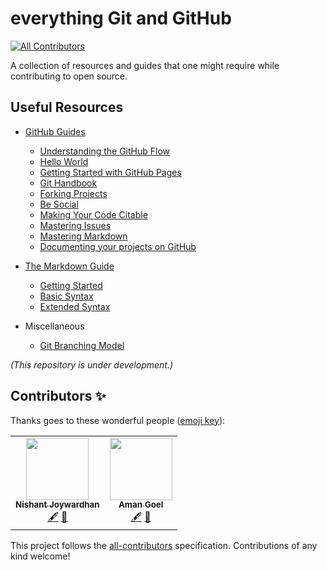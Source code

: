 # everything Git and GitHub
<!-- ALL-CONTRIBUTORS-BADGE:START - Do not remove or modify this section -->
[![All Contributors](https://img.shields.io/badge/all_contributors-2-orange.svg?style=flat-square)](#contributors-)
<!-- ALL-CONTRIBUTORS-BADGE:END -->

A collection of resources and guides that one might require while contributing to open source.

## Useful Resources

* [GitHub Guides](https://guides.github.com/)
    - [Understanding the GitHub Flow](https://guides.github.com/introduction/flow/)
    - [Hello World](https://guides.github.com/activities/hello-world/)
    - [Getting Started with GitHub Pages](https://guides.github.com/features/pages/)
    - [Git Handbook](https://guides.github.com/introduction/git-handbook/)
    - [Forking Projects](https://guides.github.com/activities/forking/)
    - [Be Social](https://guides.github.com/activities/socialize/)
    - [Making Your Code Citable](https://guides.github.com/activities/citable-code/)
    - [Mastering Issues](https://guides.github.com/features/issues/)
    - [Mastering Markdown](https://guides.github.com/features/mastering-markdown/)
    - [Documenting your projects on GitHub](https://guides.github.com/features/wikis/)

* [The Markdown Guide](https://www.markdownguide.org/)
    - [Getting Started](https://www.markdownguide.org/getting-started/)
    - [Basic Syntax](https://www.markdownguide.org/basic-syntax/)
    - [Extended Syntax](https://www.markdownguide.org/extended-syntax/)

* Miscellaneous 
    - [Git Branching Model](https://nvie.com/posts/a-successful-git-branching-model/)

_(This repository is under development.)_

## Contributors ✨

Thanks goes to these wonderful people ([emoji key](https://allcontributors.org/docs/en/emoji-key)):

<!-- ALL-CONTRIBUTORS-LIST:START - Do not remove or modify this section -->
<!-- prettier-ignore-start -->
<!-- markdownlint-disable -->
<table>
  <tr>
    <td align="center"><a href="https://github.com/njwardhan"><img src="https://avatars1.githubusercontent.com/u/59248171?v=4" width="100px;" alt=""/><br /><sub><b>Nishant Joywardhan</b></sub></a><br /><a href="#content-njwardhan" title="Content">🖋</a> <a href="https://github.com/amangoel185/everything-Git-and-GitHub/commits?author=njwardhan" title="Documentation">📖</a></td>
    <td align="center"><a href="https://github.com/amangoel185"><img src="https://avatars1.githubusercontent.com/u/10528392?v=4" width="100px;" alt=""/><br /><sub><b>Aman Goel</b></sub></a><br /><a href="#content-amangoel185" title="Content">🖋</a> <a href="https://github.com/amangoel185/everything-Git-and-GitHub/commits?author=amangoel185" title="Documentation">📖</a></td>
  </tr>
</table>

<!-- markdownlint-enable -->
<!-- prettier-ignore-end -->
<!-- ALL-CONTRIBUTORS-LIST:END -->

This project follows the [all-contributors](https://github.com/all-contributors/all-contributors) specification. Contributions of any kind welcome!